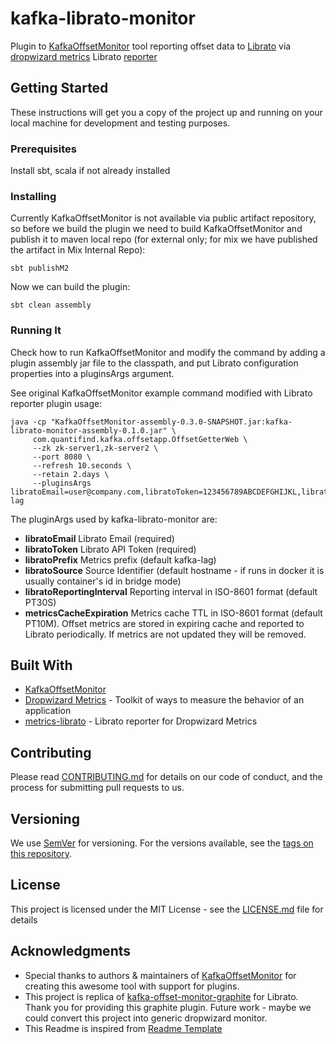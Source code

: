 # kafka-librato-monitor
Plugin to [KafkaOffsetMonitor](https://github.com/quantifind/KafkaOffsetMonitor) tool reporting offset data to [Librato](https://www.librato.com/) via [dropwizard metrics](https://github.com/dropwizard/metrics) Librato [reporter](https://github.com/librato/metrics-librato) 

## Getting Started
These instructions will get you a copy of the project up and running on your local machine for development and testing purposes.

### Prerequisites
Install sbt, scala if not already installed

### Installing
Currently KafkaOffsetMonitor is not available via public artifact repository, so before we build the plugin we need to build KafkaOffsetMonitor and publish it to maven local repo (for external only; for mix we have published the artifact in Mix Internal Repo):

```
sbt publishM2
```

Now we can build the plugin:

```
sbt clean assembly
```

### Running It
Check how to run KafkaOffsetMonitor and modify the command by adding a plugin assembly jar file to the classpath, and put Librato configuration properties into a pluginsArgs argument.

See original KafkaOffsetMonitor example command modified with Librato reporter plugin usage:

```
java -cp "KafkaOffsetMonitor-assembly-0.3.0-SNAPSHOT.jar:kafka-librato-monitor-assembly-0.1.0.jar" \
     com.quantifind.kafka.offsetapp.OffsetGetterWeb \
     --zk zk-server1,zk-server2 \
     --port 8080 \
     --refresh 10.seconds \
     --retain 2.days \
     --pluginsArgs libratoEmail=user@company.com,libratoToken=123456789ABCDEFGHIJKL,libratoPrefix=kafka-lag
```

The pluginArgs used by kafka-librato-monitor are:

- **libratoEmail** Librato Email (required)
- **libratoToken** Librato API Token (required)
- **libratoPrefix** Metrics prefix (default kafka-lag)
- **libratoSource** Source Identifier (default hostname - if runs in docker it is usually container's id in bridge mode)
- **libratoReportingInterval** Reporting interval in ISO-8601 format (default PT30S)
- **metricsCacheExpiration** Metrics cache TTL in ISO-8601 format (default PT10M). Offset metrics are stored in expiring cache and reported to Librato periodically. If metrics are not updated they will be removed.

## Built With

* [KafkaOffsetMonitor](https://github.com/quantifind/KafkaOffsetMonitor)
* [Dropwizard Metrics](http://metrics.dropwizard.io/) - Toolkit of ways to measure the behavior of an application
* [metrics-librato](https://github.com/librato/metrics-librato) - Librato reporter for Dropwizard Metrics

## Contributing

Please read [CONTRIBUTING.md](CONTRIBUTING.md) for details on our code of conduct, and the process for submitting pull requests to us.

## Versioning

We use [SemVer](http://semver.org/) for versioning. For the versions available, see the [tags on this repository](https://github.com/mix/kafka-librato-monitor/tags). 

## License

This project is licensed under the MIT License - see the [LICENSE.md](LICENSE.md) file for details

## Acknowledgments
* Special thanks to authors & maintainers of [KafkaOffsetMonitor](https://github.com/quantifind/KafkaOffsetMonitor) for creating this awesome tool with support for plugins.
* This project is replica of [kafka-offset-monitor-graphite](https://github.com/allegro/kafka-offset-monitor-graphite) for Librato. Thank you for providing this graphite plugin. Future work - maybe we could convert this project into generic dropwizard monitor.
* This Readme is inspired from [Readme Template](https://gist.github.com/PurpleBooth/109311bb0361f32d87a2)

